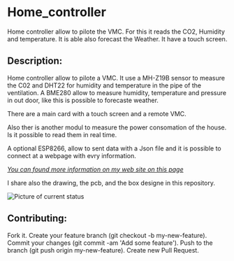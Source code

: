 # Home_controller
Home controller allow to pilote the VMC.  For this it reads the CO2, Humidity and temperature. It is able also forecast the Weather. It have a touch screen.

Description:
------------

Home controller allow to pilote a VMC. It use a MH-Z19B sensor to measure the C02 and DHT22 for humidity and temperature in the pipe of the ventilation.
A BME280 allow to measure humidity, temperature and pressure in out door, like this is possible to forecaste weather.

There are a main card with a touch screen and a remote VMC.

Also ther is another modul to measure the power consomation of the house. Is it possible to read them in real time.

A optional ESP8266, allow to sent data with a Json file and it is possible to connect at a webpage with evry information.


[*You can found more information on my web site on this page*](https://innogreentech.fr/fr/objets-connectes/mesures/70-controleur-de-vmc)


I share also the drawing, the pcb, and the box designe in this repository.


![Picture of current status](https://innogreentech.fr/images/Photos/Gestionnaire%20maison/screen_one.png)



Contributing:
-------------

Fork it.
Create your feature branch (git checkout -b my-new-feature).
Commit your changes (git commit -am 'Add some feature').
Push to the branch (git push origin my-new-feature).
Create new Pull Request.
